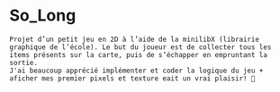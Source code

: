 # So_Long

    Projet d’un petit jeu en 2D à l’aide de la minilibX (librairie graphique de l’école). Le but du joueur est de collecter tous les items présents sur la carte, puis de s’échapper en empruntant la sortie.
    J'ai beaucoup apprécié implémenter et coder la logique du jeu + aficher mes premier pixels et texture eait un vrai plaisir! 🤩
